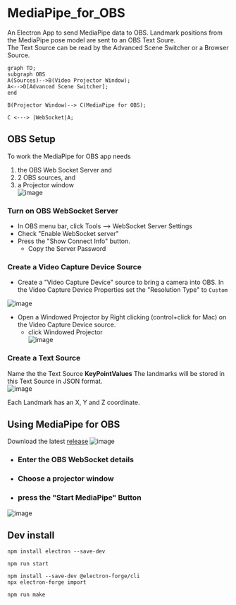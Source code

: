 # MediaPipe_for_OBS
An Electron App to send MediaPipe data to OBS. Landmark positions from the MediaPipe pose model are sent to an OBS Text Soure.   
The Text Source can be read by the Advanced Scene Switcher or a Browser Source.  
```mermaid
graph TD;
subgraph OBS
A(Sources)-->B(Video Projector Window);
A<-->D[Advanced Scene Switcher];
end

B(Projector Window)--> C(MediaPipe for OBS);

C <---> |WebSocket|A;
```

## OBS Setup
To work the MediaPipe for OBS app needs 
1. the OBS Web Socket Server and
2. 2 OBS sources, and
3. a Projector window   
![image](https://github.com/UUoocl/MediaPipe_for_OBS/assets/99063397/a6927c6b-2894-44f5-bdb5-6c33a798555b)


### Turn on OBS WebSocket Server
- In OBS menu bar, click Tools --> WebSocket Server Settings
- Check "Enable WebSocket server"
- Press the "Show Connect Info" button.
  - Copy the Server Password

### Create a Video Capture Device Source
- Create a "Video Capture Device" source to bring a camera into OBS. In the Video Capture Device Properties set the "Resolution Type" to `Custom`

![image](https://github.com/UUoocl/MediaPipe_for_OBS/assets/99063397/bf046b53-b8b9-403c-88d7-69c601a672ab)

- Open a Windowed Projector by  Right clicking (control+click for Mac) on the Video Capture Device source.
  - click Windowed Projector  
 ![image](https://github.com/UUoocl/MediaPipe_for_OBS/assets/99063397/dc80a9f6-c6a9-454c-af02-fcfe1d437be4)


### Create a Text Source
Name the the Text Source **KeyPointValues**
The landmarks will be stored in this Text Source in JSON format.  
![image](https://github.com/UUoocl/MediaPipe_for_OBS/assets/99063397/c163f4b1-0455-41b0-9709-605d32f31a69)

Each Landmark has an X, Y and Z coordinate.  


## Using MediaPipe for OBS
Download the latest [release](https://github.com/UUoocl/MediaPipe_for_OBS/releases)
![image](https://github.com/UUoocl/MediaPipe_for_OBS/assets/99063397/093f216d-4c09-4cec-8c47-b659178a49d9)

- ### Enter the OBS WebSocket details 

- ### Choose a projector window
- ### press the "Start MediaPipe" Button
![image](https://github.com/UUoocl/MediaPipe_for_OBS/assets/99063397/eb79cb1e-82ab-4351-abbe-862b0245964e)


## Dev install
```
npm install electron --save-dev
```
```
npm run start
```


```
npm install --save-dev @electron-forge/cli
npx electron-forge import
```

```
npm run make
```
